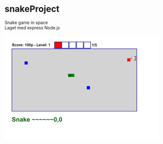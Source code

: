 # snakeProject
Snake game in space <br>
Laget med express Node.js

![Bildet av programvare](app/exampleImage/example.PNG?raw=true "Snake Game")


